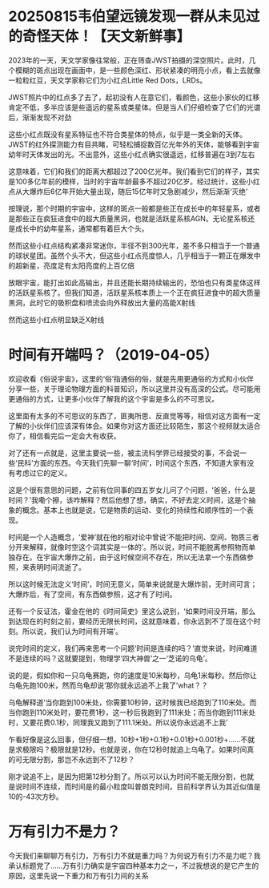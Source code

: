 # 20250815韦伯望远镜发现一群从未见过的奇怪天体！【天文新鲜事】
2023年的一天，天文学家像往常般，正在筛查JWST拍摄的深空照片。此时，几个模糊的斑点出现在画面中，是一些颜色深红、形状紧凑的明亮小点，看上去就像一粒粒红豆，天文学家称它们为小红点Little Red Dots，LRDs。

JWST照片中的红点多了去了，起初没有人在意它们，看颜色，这些小家伙的红移肯定不低，多半应该是些遥远的星系或类星体。但是当人们仔细检查了它们的光谱后，渐渐发现不对劲

这些小红点既没有星系特征也不符合类星体的特点，似乎是一类全新的天体。JWST的红外探测能力有目共睹，可轻松捕捉数百亿光年外的天体，能够看到宇宙幼年时天体发出的光。不出意外，这些小红点确实很遥远，红移普遍在3到7左右

这意味着，它们和我们的距离大都超过了200亿光年。我们看到它们的样子，其实是100多亿年前的模样，当时的宇宙年龄最多不超过20亿岁。经过统计，这些小红点从大爆炸后6亿年开始大量出现，随后15亿年时又急剧减少，然后渐渐‘灭绝’

按理说，那个时期的宇宙中，这样的斑点一般都是些正在成长中的年轻星系，或者是那些正在疯狂进食中的超大质量黑洞，也就是活跃星系核AGN。无论星系核还是成长中的幼年星系，通常都有着巨大个头。

然而这些小红点结构紧凑非常迷你，半径不到300光年，差不多只相当于一个普通的球状星团。虽然个头不大，但这些小红点亮度惊人，几乎相当于一颗正在爆发中的超新星，亮度足有太阳亮度的上百亿倍

放眼宇宙，能打出如此高输出，并且还能长期持续输出的，恐怕也只有类星体这样的活跃星系核了。但我们知道，活跃星系核本质上一个正在疯狂进食中的超大质量黑洞，此时它的吸积盘和喷流会向外释放出大量的高能X射线

然而这些小红点明显缺乏X射线
# 时间有开端吗？（2019-04-05）

欢迎收看《俗说宇宙》，这里的‘俗’指通俗的俗，就是先用更通俗的方式和小伙伴分享一些，关于理论物理方面的科普知识，所以这里并没有高深的公式。尽可能用更通俗的方式，让更多小伙伴了解我的这个宇宙是多么的不可思议。

这里面有太多的不可思议的东西了，匪夷所思、反直觉等等，相信对这方面有一定了解的小伙伴们应该深有体会。如果你对这方面还比较陌生，那这个视频就太适合你了，相信看完后一定会大有收获。

对了还有一点就是，这里主要说一些，被主流科学界已经接受的事，不会说一些‘民科’方面的东西。今天我们先聊一聊‘时间’，时间这个东西，不知道大家有没有考虑过它的定义。

这是个很有意思的问题，之前有位同事的四五岁女儿问了个问题，‘爸爸，什么是时间？’我嘞个擦，该咋解释？然后他想了想，确实，不好去定义时间，这是个抽象的概念。基本上也就是说，它是物质的运动、变化的持续性和顺序性的一个表现。

时间是一个人造概念，‘爱神’就在他的相对论中曾说‘不能把时间、空间、物质三者分开来解释，就像时空这个词其实是一体的’。所以说，时间不能脱离参照物而单独存在。在宇宙大爆炸之前，由于这时候空间不存在，所以无法拿一个东西做参照，来表明时间流逝了。

所以这时候无法定义‘时间’，时间无意义，简单来说就是大爆炸前，无时间可言；大爆炸后，有了空间，有东西做参照，这才有了时间。

还有一个反证法，霍金在他的《时间简史》里这么说到，‘如果时间没开端，那么到达现在的时刻之前，要经历无限长时间，这就意味着，你永远到不了现在这个时刻。所以说，我们认为时间有开端’。

说完时间的定义，我们再来思考一个问题‘时间是连续的吗？’直觉来说，时间难道不是连续的吗？这就要提到，物理学‘四大神兽’之一‘芝诺的乌龟’。

说的是，假如你和一只乌龟赛跑，你的速度是10米每秒，乌龟1米每秒。然后你让乌龟先跑100米，然而乌龟却说‘那你就永远追不上我了’what？？

乌龟解释道‘当你跑到100米处，你需要10秒钟，这时候我已经跑到了110米处。而当你跑到110米处时，要花费1秒，这一秒后我跑到了111米处；而当你跑到111米处时，又要花费0.1秒，同理我又跑到了111.1米处。所以说你永远追不上我’

乍看好像是这么回事，但仔细一想，10秒+1秒+0.1秒+0.01秒+0.001秒+……不就是求极限吗？极限就是12秒。也就是说，你在12秒时就追上乌龟了。如果时间真的可无限分割，那岂不永远到不了12秒？

刚才说追不上，是因为把第12秒分割了。所以可以认为时间不能无限分割，也就是说时间不连续，而时间是的最小粒度叫普朗克时间，目前科学界认为其近似值是10的-43次方秒。

# 万有引力不是力？

今天我们来聊聊万有引力，万有引力不就是重力吗？为何说万有引力不是力呢？我承认标题党了……万有引力确实是宇宙四种基本力之一，不过我想说的是它产生的原因，这里先说一下重力和万有引力间的关系
